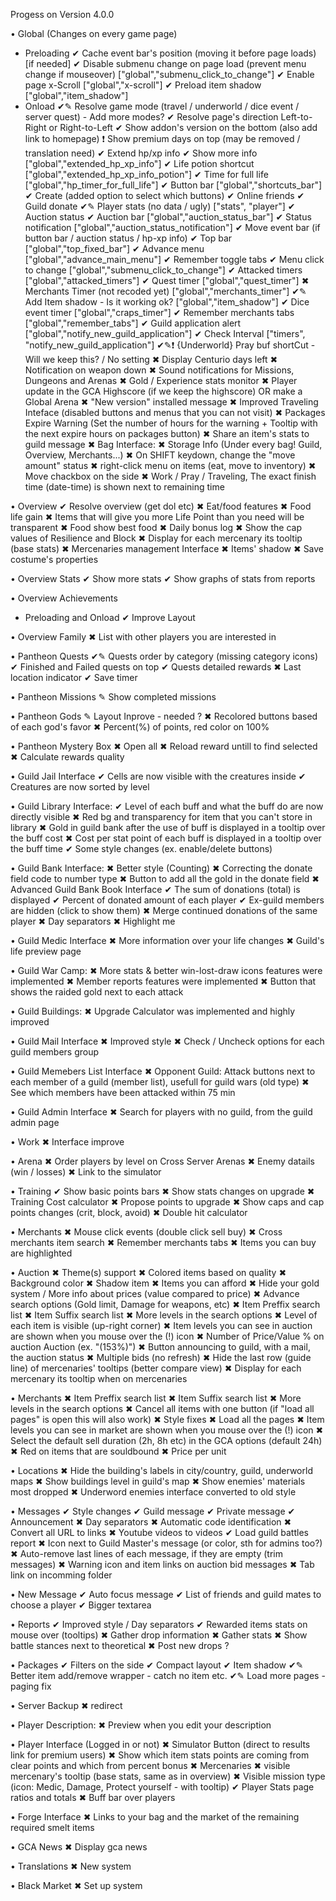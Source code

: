 
Progess on Version 4.0.0


• Global (Changes on every game page)
-	Preloading
✔		Cache event bar's position (moving it before page loads) [if needed]
✔		Disable submenu change on page load (prevent menu change if mouseover) ["global","submenu_click_to_change"]
✔		Enable page x-Scroll ["global","x-scroll"]
✔		Preload item shadow ["global","item_shadow"]
-	Onload
✔✎		Resolve game mode (travel / underworld / dice event / server quest) - Add more modes?
✔		Resolve page's direction Left-to-Right or Right-to-Left
✔		Show addon's version on the bottom (also add link to homepage)
❗		Show premium days on top (may be removed / translation need)
✔		Extend hp/xp info
✔			Show more info ["global","extended_hp_xp_info"]
✔				Life potion shortcut ["global","extended_hp_xp_info_potion"]
✔			Time for full life ["global","hp_timer_for_full_life"]
✔		Button bar ["global","shortcuts_bar"]
✔			Create (added option to select which buttons)
✔			Online friends
✔			Guild donate
✔✎			Player stats (no data / ugly) ["stats", "player"]
✔		Auction status
✔			Auction bar ["global","auction_status_bar"]
✔			Status notification ["global","auction_status_notification"]
✔		Move event bar (if button bar / auction status / hp-xp info)
✔		Top bar ["global","top_fixed_bar"]
✔		Advance menu ["global","advance_main_menu"]
✔			Remember toggle tabs
✔		Menu click to change ["global","submenu_click_to_change"]
✔		Attacked timers ["global","attacked_timers"]
✔		Quest timer ["global","quest_timer"]
✖		Merchants Timer (not recoded yet) ["global","merchants_timer"]
✔✎		Add Item shadow - Is it working ok? ["global","item_shadow"]
✔		Dice event timer ["global","craps_timer"]
✔		Remember merchants tabs ["global","remember_tabs"]
✔		Guild application alert ["global","notify_new_guild_application"]
✔			Check Interval ["timers", "notify_new_guild_application"]
✔✎❗		{Underworld} Pray buf shortCut - Will we keep this? / No setting
✖		Display Centurio days left
✖		Notification on weapon down
✖		Sound notifications for Missions, Dungeons and Arenas
✖		Gold / Experience stats monitor
✖		Player update in the GCA Highscore (if we keep the highscore) OR make a Global Arena
✖		"New version" installed message
✖		Improved Traveling Inteface (disabled buttons and menus that you can not visit)
✖		Packages Expire Warning (Set the number of hours for the warning +  Tooltip with the next expire hours on packages button)
✖		Share an item's stats to guild message
✖		Bag Interface:
✖			Storage Info (Under every bag! Guild, Overview, Merchants...)
✖			On SHIFT keydown, change the "move amount" status
✖			right-click menu on items (eat, move to inventory) 
✖			Move chackbox on the side
✖		Work / Pray / Traveling, The exact finish time (date-time) is shown next to remaining time 


• Overview
✔		Resolve overview (get dol etc)
✖		Eat/food features
✖			Food life gain
✖			Items that will give you more Life Point than you need will be transparent
✖			Food show best food
✖		Daily bonus log
✖		Show the cap values of Resilience and Block
✖		Display for each mercenary its tooltip (base stats)
✖		Mercenaries management Interface
✖		Items' shadow
✖		Save costume's properties


• Overview Stats
✔		Show more stats
✔		Show graphs of stats from reports


• Overview Achievements
-	Preloading and Onload
✔		Improve Layout


• Overview Family
✖		List with other players you are interested in


• Pantheon Quests
✔✎		Quests order by category (missing category icons)
✔		Finished and Failed quests on top
✔		Quests detailed rewards
✖		Last location indicator
✔		Save timer


• Pantheon Missions
✎		Show completed missions


• Pantheon Gods
✎		Layout Inprove - needed ?
✖		Recolored buttons based of each god's favor 
✖		Percent(%) of points, red color on 100%


• Pantheon Mystery Box
✖		Open all
✖		Reload reward untill to find selected
✖		Calculate rewards quality


• Guild Jail Interface
✔		Cells are now visible with the creatures inside
✔		Creatures are now sorted by level


• Guild Library Interface: 
✔		Level of each buff and what the buff do are now directly visible 
✖		Red bg and transparency for item that you can't store in library 
✖		Gold in guild bank after the use of buff is displayed in a tooltip over the buff cost 
✖		Cost per stat point of each buff is displayed in a tooltip over the buff time 
✔		Some style changes (ex. enable/delete buttons) 


• Guild Bank Interface: 
✖		Better style (Counting)
✖		Correcting the donate field code to number type 
✖		Button to add all the gold in the donate field
✖		Advanced Guild Bank Book Interface
✔			The sum of donations (total) is displayed 
✔			Percent of donated amount of each player 
✔			Ex-guild members are hidden (click to show them) 
✖			Merge continued donations of the same player 
✖			Day separators
✖			Highlight  me


• Guild Medic Interface 
✖		More information over your life changes 
✖		Guild's life preview page


• Guild War Camp:
✖		More stats & better win-lost-draw icons features were implemented 
✖		Member reports features were implemented
✖		Button that shows the raided gold next to each attack 


• Guild Buildings:
✖		 Upgrade Calculator was implemented and highly improved


• Guild Mail Interface 
✖		Improved style
✖		Check / Uncheck options for each guild members group 


• Guild Memebers List Interface
✖		Opponent Guild: Attack buttons next to each member of a guild (member list), usefull for guild wars (old type)
✖		See which members have been attacked within 75 min 


• Guild Admin Interface
✖		Search for players with no guild, from the guild admin page 


• Work
✖		Interface improve


• Arena
✖		Order players by level on Cross Server Arenas
✖		Enemy datails (win / losses)
✖		Link to the simulator


• Training
✔		Show basic points bars
✖		Show stats changes on upgrade
✖		Training Cost calculator 
✖		Propose points to upgrade
✖		Show caps and cap points changes (crit, block, avoid)
✖		Double hit calculator
	

• Merchants
✖		Mouse click events (double click sell buy)
✖		Cross merchants item search
✖		Remember merchants tabs
✖		Items you can buy are highlighted 


• Auction
✖		Theme(s) support
✖		Colored items based on quality
✖			Background color
✖			Shadow item
✖		Items you can afford
✖		Hide your gold system / More info about prices (value compared to price) 
✖		Advance search options (Gold limit, Damage for weapons, etc) 
✖		Item Preffix search list 
✖		Item Suffix search list 
✖		More levels in the search options 
✖		Level of each item is visible (up-right corner) 
✖		Item levels you can see in auction are shown when you mouse over the (!) icon
✖		Number of Price/Value % on auction Auction (ex. "(153%)")
✖		Button announcing to guild, with a mail, the auction status
✖		Multiple bids (no refresh)
✖		Hide the last row (guide line) of mercenaries' tooltips (better compare view)
✖		Display for each mercenary its tooltip when on mercenaries


• Merchants
✖		Item Preffix search list
✖		Item Suffix search list
✖		More levels in the search options 
✖		Cancel all items with one button (if "load all pages" is open this will also work) 
✖		Style fixes 
✖		Load all the pages 
✖		Item levels you can see in market are shown when you mouse over the (!) icon
✖		Select the default sell duration (2h, 8h etc) in the GCA options (default 24h)
✖		Red on items that are souldbound
✖		Price per unit


• Locations
✖		Hide the building's labels in city/country, guild, underworld maps
✖		Show buildings level in guild's map
✖		Show enemies' materials most dropped
✖		Underword enemies interface converted to old style


• Messages
✔		Style changes
✔			Guild message
✔			Private message
✔			Announcement
✖		Day separators 
✖		Automatic code identification
✖			Convert all URL to links
✖			Youtube videos to videos
✔		Load guild battles report
✖		Icon next to Guild Master's message (or color, sth for admins too?)
✖		Auto-remove last lines of each message, if they are empty (trim messages)
✖		Warning icon and item links on auction bid messages
✖		Tab link on incomming folder


• New Message
✔		Auto focus message
✔		List of friends and guild mates to choose a player
✔		Bigger textarea


• Reports
✔		Improved style / Day separators 
✔		Rewarded items stats on mouse over (tooltips)
✖		Gather drop information
✖		Gather stats
✖		Show battle stances next to theoretical
✖		Post new drops ?


• Packages
✔		Filters on the side
✔		Compact layout
✔		Item shadow
✔✎		Better item add/remove wrapper - catch no item etc.
✔✎		Load more pages - paging fix


• Server Backup
✖	redirect


• Player Description:
✖		Preview when you edit your description 


• Player Interface (Logged in or not)
✖		Simulator Button (direct to results link for premium users) 
✖		Show which item stats points are coming from clear points and which from percent bonus 
✖		Mercenaries 
✖			visible mercenary's tooltip (base stats, same as in overview)
✖			Visible mission type (icon: Medic, Damage, Protect yourself - with tooltip) 
✔		Player Stats page ratios and totals
✖		Buff bar over players


• Forge Interface
✖		Links to your bag and the market of the remaining required smelt items


• GCA News
✖		Display gca news


• Translations
✖		New system


• Black Market
✖		Set up system


